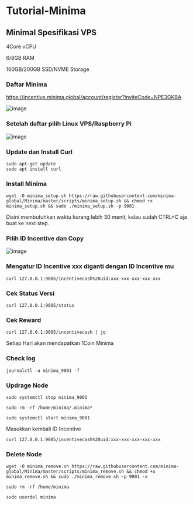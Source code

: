 # Tutorial-Minima

## Minimal Spesifikasi VPS

4Core vCPU

6/8GB RAM

160GB/200GB SSD/NVME Storage

### Daftar Minima
https://incentive.minima.global/account/register?inviteCode=NPE3GKBA

![image](https://user-images.githubusercontent.com/91402307/195984986-9b37768d-9b41-4930-9e40-02e3b150e1f4.png)

### Setelah daftar pilih Linux VPS/Raspberry Pi

![image](https://user-images.githubusercontent.com/91402307/195985029-70ef9743-3771-407e-bfa3-8b698b86206b.png)
 

### Update dan Install Curl
```
sudo apt-get update
sudo apt install curl 
```

### Install Minima
```
wget -O minima_setup.sh https://raw.githubusercontent.com/minima-global/Minima/master/scripts/minima_setup.sh && chmod +x minima_setup.sh && sudo ./minima_setup.sh -p 9001 
```
Disini membutuhkan waktu kurang lebih 30 menit, kalau sudah CTRL+C aja buat ke next step.

### Pilih ID Incentive dan Copy

![image](https://user-images.githubusercontent.com/91402307/195985231-cafe092f-962a-4993-bd59-1e7c014d669e.png)


### Mengatur ID Incentive xxx diganti dengan ID Incentive mu
```
curl 127.0.0.1:9005/incentivecash%20uid:xxx-xxx-xxx-xxx-xxx
```

### Cek Status Versi 
```
curl 127.0.0.1:9005/status
```

### Cek Reward
```
curl 127.0.0.1:9005/incentivecash | jq
```
Setiap Hari akan mendapatkan 1Coin Minima

### Check log
```
journalctl -u minima_9001 -f
```

### Updrage Node
```
sudo systemctl stop minima_9001
```
```
sudo rm -rf /home/minima/.minima*
```
```
sudo systemctl start minima_9001
```
Masukkan kembali ID Incentive 
```
curl 127.0.0.1:9005/incentivecash%20uid:xxx-xxx-xxx-xxx-xxx
```

### Delete Node
```
wget -O minima_remove.sh https://raw.githubusercontent.com/minima-global/Minima/master/scripts/minima_remove.sh && chmod +x minima_remove.sh && sudo ./minima_remove.sh -p 9001 -x
```
```
sudo rm -rf /home/minima
```
```
sudo userdel minima
```
